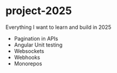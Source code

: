 # project-2025
Everything I want to learn and build in 2025
- Pagination in APIs
- Angular Unit testing
- Websockets
- Webhooks
- Monorepos
